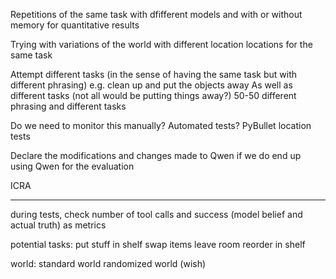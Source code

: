 Repetitions of the same task with dfifferent models and with or without memory for quantitative results

Trying with variations of the world with different location locations for the same task

Attempt different tasks (in the sense of having the same task but with different phrasing)
    e.g. clean up and put the objects away
As well as different tasks (not all would be putting things away?)
    50-50 different phrasing and different tasks

Do we need to monitor this manually? Automated tests?
    PyBullet location tests

Declare the modifications and changes made to Qwen if we do end up using Qwen for the evaluation

ICRA

-----------------
during tests, check number of tool calls and success (model belief and actual truth) as metrics

potential tasks:
    put stuff in shelf
    swap items
    leave room
    reorder in shelf

world:
    standard world
    randomized world (wish)
